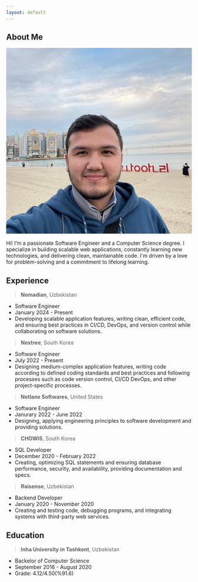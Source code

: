 ```yaml
---
layout: default
---
```


## About Me

<img class="profile-picture" src="me.jpg">

Hi! I’m a passionate Software Engineer and a Computer Science degree. 
I specialize in building scalable web applications, constantly learning new technologies, and delivering clean, maintainable code. 
I'm driven by a love for problem-solving and a commitment to lifelong learning.

## Experience

> **Nomadian**, Uzbekistan
- Software Engineer
- January 2024 - Present
- Developing scalable application features, writing clean, efficient code, and ensuring best practices in CI/CD, DevOps, and version control while collaborating on software solutions.

> **Nextree**, South Korea
- Software Engineer
- July 2022 - Present
- Designing medium-complex application features, writing code according to defined coding standards and best practices and following  processes such as code version control, CI/CD DevOps, and other project-specific processes.

> **Netlane Softwares**, United States
- Software Engineer
- Janurary 2022 - June 2022
- Designing, applying engineering principles to software development and providing solutions.

> **CHOWIS**, South Korea
- SQL Developer
- December 2020 - February 2022
- Creating, optimizing SQL statements and ensuring database performance, security, and availability, providing documentation and specs.

> **Raisense**, Uzbekistan
- Backend Developer
- January 2020 - November 2020
- Creating and testing code, debugging programs, and integrating systems with third-party web services.


## Education

> **Inha University in Tashkent**, Uzbekistan
- Backelor of Computer Science
- September 2016 - August 2020
- Grade: 4.12/4.50(%91.6)
